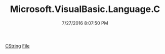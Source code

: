 ﻿---
title: Microsoft.VisualBasic.Language.C
date: 7/27/2016 8:07:50 PM
---

[CString](T-Microsoft.VisualBasic.Language.C.CString.html)
[File](T-Microsoft.VisualBasic.Language.C.File.html)
